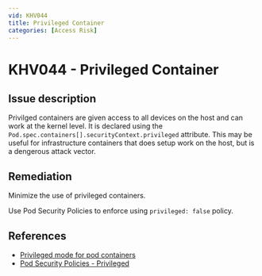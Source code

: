 ```yaml
---
vid: KHV044
title: Privileged Container
categories: [Access Risk]
---
```


# KHV044 - Privileged Container

## Issue description

Privilged containers are given access to all devices on the host and can work at the kernel level. It is declared using the `Pod.spec.containers[].securityContext.privileged` attribute. This may be useful for infrastructure containers that does setup work on the host, but is a dengerous attack vector.

## Remediation

Minimize the use of privileged containers.

Use Pod Security Policies to enforce using `privileged: false` policy. 

## References

- [Privileged mode for pod containers](https://kubernetes.io/docs/concepts/workloads/pods/pod/#privileged-mode-for-pod-containers)
- [Pod Security Policies - Privileged](https://kubernetes.io/docs/concepts/policy/pod-security-policy/#privileged)
